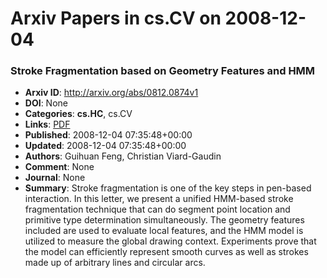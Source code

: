 # Arxiv Papers in cs.CV on 2008-12-04
### Stroke Fragmentation based on Geometry Features and HMM
- **Arxiv ID**: http://arxiv.org/abs/0812.0874v1
- **DOI**: None
- **Categories**: **cs.HC**, cs.CV
- **Links**: [PDF](http://arxiv.org/pdf/0812.0874v1)
- **Published**: 2008-12-04 07:35:48+00:00
- **Updated**: 2008-12-04 07:35:48+00:00
- **Authors**: Guihuan Feng, Christian Viard-Gaudin
- **Comment**: None
- **Journal**: None
- **Summary**: Stroke fragmentation is one of the key steps in pen-based interaction. In this letter, we present a unified HMM-based stroke fragmentation technique that can do segment point location and primitive type determination simultaneously. The geometry features included are used to evaluate local features, and the HMM model is utilized to measure the global drawing context. Experiments prove that the model can efficiently represent smooth curves as well as strokes made up of arbitrary lines and circular arcs.



